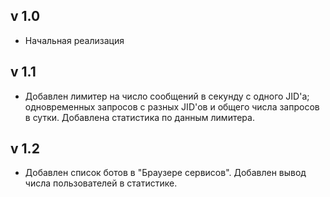 ## v 1.0

* Начальная реализация

## v 1.1

* Добавлен лимитер на число сообщений в секунду с одного JID'а; одновременных запросов с разных JID'ов и общего числа запросов в сутки. Добавлена статистика по данным лимитера.

## v 1.2

* Добавлен список ботов в "Браузере сервисов". Добавлен вывод числа пользователей в статистике.
